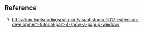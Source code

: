 


## Reference
1. https://michaelscodingspot.com/visual-studio-2017-extension-development-tutorial-part-4-show-a-popup-window/


